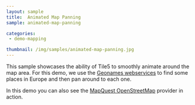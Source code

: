 ```yaml
---
layout: sample
title:  Animated Map Panning
sample: animated-map-panning

categories:
 - demo-mapping

thumbnail: /img/samples/animated-map-panning.jpg
---
```


This sample showcases the ability of Tile5 to smoothly animate around the map area.  For this demo, we use the [Geonames webservices](http://geonames.org/) to find some places in Europe and then pan around to each one.

In this demo you can also see the [MapQuest OpenStreetMap](http://developer.mapquest.com/web/products/open/map) provider in action. 
